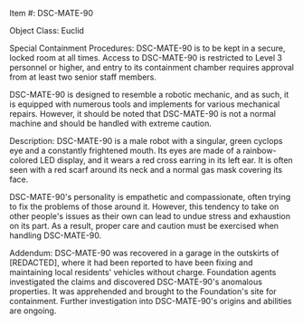 Item #: DSC-MATE-90

Object Class: Euclid

Special Containment Procedures: DSC-MATE-90 is to be kept in a secure, locked room at all times. Access to DSC-MATE-90 is restricted to Level 3 personnel or higher, and entry to its containment chamber requires approval from at least two senior staff members.

DSC-MATE-90 is designed to resemble a robotic mechanic, and as such, it is equipped with numerous tools and implements for various mechanical repairs. However, it should be noted that DSC-MATE-90 is not a normal machine and should be handled with extreme caution.

Description: DSC-MATE-90 is a male robot with a singular, green cyclops eye and a constantly frightened mouth. Its eyes are made of a rainbow-colored LED display, and it wears a red cross earring in its left ear. It is often seen with a red scarf around its neck and a normal gas mask covering its face.

DSC-MATE-90's personality is empathetic and compassionate, often trying to fix the problems of those around it. However, this tendency to take on other people's issues as their own can lead to undue stress and exhaustion on its part. As a result, proper care and caution must be exercised when handling DSC-MATE-90.

Addendum: DSC-MATE-90 was recovered in a garage in the outskirts of [REDACTED], where it had been reported to have been fixing and maintaining local residents' vehicles without charge. Foundation agents investigated the claims and discovered DSC-MATE-90's anomalous properties. It was apprehended and brought to the Foundation's site for containment. Further investigation into DSC-MATE-90's origins and abilities are ongoing.